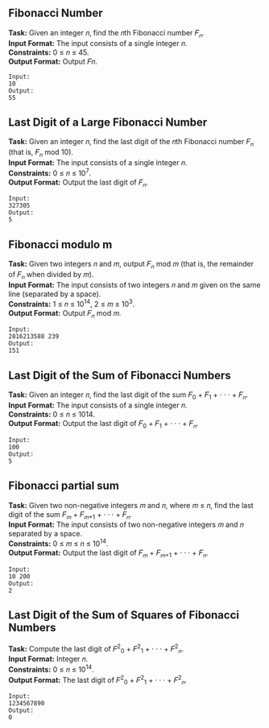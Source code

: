 ## Fibonacci Number
**Task:** Given an integer 𝑛, find the 𝑛th Fibonacci number 𝐹<sub>𝑛</sub>.<br>
**Input Format:** The input consists of a single integer 𝑛.<br>
**Constraints:** 0 ≤ 𝑛 ≤ 45.<br>
**Output Format:** Output 𝐹𝑛.<br>
```
Input:
10
Output:
55
```

## Last Digit of a Large Fibonacci Number
**Task:** Given an integer 𝑛, find the last digit of the 𝑛th Fibonacci number 𝐹<sub>𝑛</sub> (that is, 𝐹<sub>𝑛</sub> mod 10).<br>
**Input Format:** The input consists of a single integer 𝑛.<br>
**Constraints:** 0 ≤ 𝑛 ≤ 10<sup>7</sup>.<br>
**Output Format:** Output the last digit of 𝐹<sub>𝑛</sub>.<br>
```
Input:
327305
Output:
5
```

## Fibonacci modulo m
**Task:** Given two integers 𝑛 and 𝑚, output 𝐹<sub>𝑛</sub> mod 𝑚 (that is, the remainder of 𝐹<sub>𝑛</sub> when divided by 𝑚).<br>
**Input Format:** The input consists of two integers 𝑛 and 𝑚 given on the same line (separated by a space).<br>
**Constraints:** 1 ≤ 𝑛 ≤ 10<sup>14</sup>, 2 ≤ 𝑚 ≤ 10<sup>3</sup>.<br>
**Output Format:** Output 𝐹<sub>𝑛</sub> mod 𝑚.<br>
```
Input:
2816213588 239
Output:
151
```

## Last Digit of the Sum of Fibonacci Numbers
**Task:** Given an integer 𝑛, find the last digit of the sum 𝐹<sub>0</sub> + 𝐹<sub>1</sub> + · · · + 𝐹<sub>𝑛</sub>.<br>
**Input Format:** The input consists of a single integer 𝑛.<br>
**Constraints:** 0 ≤ 𝑛 ≤ 1014.<br>
**Output Format:** Output the last digit of 𝐹<sub>0</sub> + 𝐹<sub>1</sub> + · · · + 𝐹<sub>𝑛</sub>.<br>
```
Input:
100
Output:
5
```

## Fibonacci partial sum
**Task:** Given two non-negative integers 𝑚 and 𝑛, where 𝑚 ≤ 𝑛, find the last digit of the sum 𝐹<sub>𝑚</sub> + 𝐹<sub>𝑚+1</sub> + · · · + 𝐹<sub>𝑛</sub>.<br>
**Input Format:** The input consists of two non-negative integers 𝑚 and 𝑛 separated by a space.<br>
**Constraints:** 0 ≤ 𝑚 ≤ 𝑛 ≤ 10<sup>14</sup>.<br>
**Output Format:** Output the last digit of 𝐹<sub>𝑚</sub> + 𝐹<sub>𝑚+1</sub> + · · · + 𝐹<sub>𝑛</sub>.<br>
```
Input:
10 200
Output:
2
```

## Last Digit of the Sum of Squares of Fibonacci Numbers
**Task:** Compute the last digit of 𝐹<sup>2</sup><sub>0</sub> + 𝐹<sup>2</sup><sub>1</sub> + · · · + 𝐹<sup>2</sup><sub>𝑛</sub>.<br>
**Input Format:** Integer 𝑛.<br>
**Constraints:** 0 ≤ 𝑛 ≤ 10<sup>14</sup>.<br>
**Output Format:** The last digit of 𝐹<sup>2</sup><sub>0</sub> + 𝐹<sup>2</sup><sub>1</sub> + · · · + 𝐹<sup>2</sup><sub>𝑛</sub>.<br>
```
Input:
1234567890
Output:
0
```